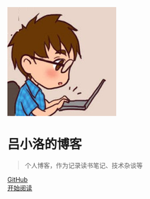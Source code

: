 <!-- 封面页 -->

![logo](media/pictures/logo.jpg)

# 吕小洛的博客

> 个人博客，作为记录读书笔记、技术杂谈等


[GitHub](https://github.com/lvxiaoluo)  
[开始阅读](quick-start.md)